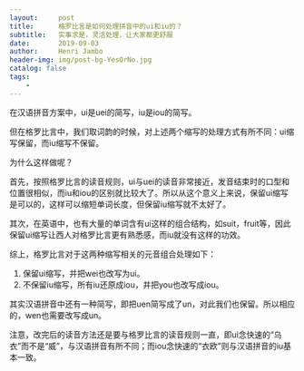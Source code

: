 ```yaml
---
layout:     post
title:      格罗比言是如何处理拼音中的ui和iu的？
subtitle:   实事求是，灵活处理，让大家都更舒服
date:       2019-09-03
author:     Henri Jambo
header-img: img/post-bg-YesOrNo.jpg
catalog: false
tags:
    - 
---
```


在汉语拼音方案中，ui是uei的简写，iu是iou的简写。

但在格罗比言中，我们取词韵的时候，对上述两个缩写的处理方式有所不同：ui缩写保留，而iu缩写不保留。

为什么这样做呢？

首先，按照格罗比言的读音规则，ui与uei的读音非常接近，发音结束时的口型和位置很相似，而iu和iou的区别就比较大了。所以从这个意义上来说，保留ui缩写是可以的，这样可以缩短单词长度，但保留iu缩写就不太好了。

其次，在英语中，也有大量的单词含有ui这样的组合结构，如suit，fruit等，因此保留ui缩写让西人对格罗比言更有熟悉感，而iu就没有这样的功效。

综上，格罗比言对于这两种缩写相关的元音组合处理如下：

1. 保留ui缩写，并把wei也改写为ui。
2. 不保留iu缩写，所有iu还原成iou，并把you也改写成iou。

其实汉语拼音中还有一种简写，即把uen简写成了un，对此我们也保留。所以相应的，wen也需要改写成un。

注意，改完后的读音方法还是要与格罗比言的读音规则一直，即ui念快速的“乌衣”而不是“威”，与汉语拼音有所不同；而iou念快速的“衣欧”则与汉语拼音的iu基本一致。
